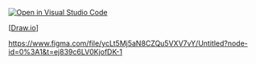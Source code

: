 [![Open in Visual Studio Code](https://classroom.github.com/assets/open-in-vscode-c66648af7eb3fe8bc4f294546bfd86ef473780cde1dea487d3c4ff354943c9ae.svg)](https://classroom.github.com/online_ide?assignment_repo_id=10534317&assignment_repo_type=AssignmentRepo)


[[Draw.io](https://drive.google.com/file/d/1V9zeEeKRvb6EU6ABVyRBxIe-xR3d5K--/view?usp=sharing)]

https://www.figma.com/file/ycLt5Mj5aN8CZQu5VXV7vY/Untitled?node-id=0%3A1&t=ej839c6LV0KjofDK-1
